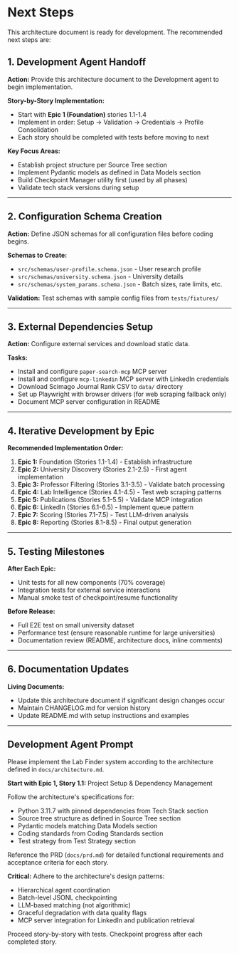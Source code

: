 # Next Steps

This architecture document is ready for development. The recommended next steps are:

## 1. Development Agent Handoff

**Action:** Provide this architecture document to the Development agent to begin implementation.

**Story-by-Story Implementation:**
- Start with **Epic 1 (Foundation)** stories 1.1-1.4
- Implement in order: Setup → Validation → Credentials → Profile Consolidation
- Each story should be completed with tests before moving to next

**Key Focus Areas:**
- Establish project structure per Source Tree section
- Implement Pydantic models as defined in Data Models section
- Build Checkpoint Manager utility first (used by all phases)
- Validate tech stack versions during setup

---

## 2. Configuration Schema Creation

**Action:** Define JSON schemas for all configuration files before coding begins.

**Schemas to Create:**
- `src/schemas/user-profile.schema.json` - User research profile
- `src/schemas/university.schema.json` - University details
- `src/schemas/system_params.schema.json` - Batch sizes, rate limits, etc.

**Validation:** Test schemas with sample config files from `tests/fixtures/`

---

## 3. External Dependencies Setup

**Action:** Configure external services and download static data.

**Tasks:**
- Install and configure `paper-search-mcp` MCP server
- Install and configure `mcp-linkedin` MCP server with LinkedIn credentials
- Download Scimago Journal Rank CSV to `data/` directory
- Set up Playwright with browser drivers (for web scraping fallback only)
- Document MCP server configuration in README

---

## 4. Iterative Development by Epic

**Recommended Implementation Order:**
1. **Epic 1:** Foundation (Stories 1.1-1.4) - Establish infrastructure
2. **Epic 2:** University Discovery (Stories 2.1-2.5) - First agent implementation
3. **Epic 3:** Professor Filtering (Stories 3.1-3.5) - Validate batch processing
4. **Epic 4:** Lab Intelligence (Stories 4.1-4.5) - Test web scraping patterns
5. **Epic 5:** Publications (Stories 5.1-5.5) - Validate MCP integration
6. **Epic 6:** LinkedIn (Stories 6.1-6.5) - Implement queue pattern
7. **Epic 7:** Scoring (Stories 7.1-7.5) - Test LLM-driven analysis
8. **Epic 8:** Reporting (Stories 8.1-8.5) - Final output generation

---

## 5. Testing Milestones

**After Each Epic:**
- Unit tests for all new components (70% coverage)
- Integration tests for external service interactions
- Manual smoke test of checkpoint/resume functionality

**Before Release:**
- Full E2E test on small university dataset
- Performance test (ensure reasonable runtime for large universities)
- Documentation review (README, architecture docs, inline comments)

---

## 6. Documentation Updates

**Living Documents:**
- Update this architecture document if significant design changes occur
- Maintain CHANGELOG.md for version history
- Update README.md with setup instructions and examples

---

## Development Agent Prompt

Please implement the Lab Finder system according to the architecture defined in `docs/architecture.md`.

**Start with Epic 1, Story 1.1:** Project Setup & Dependency Management

Follow the architecture's specifications for:
- Python 3.11.7 with pinned dependencies from Tech Stack section
- Source tree structure as defined in Source Tree section
- Pydantic models matching Data Models section
- Coding standards from Coding Standards section
- Test strategy from Test Strategy section

Reference the PRD (`docs/prd.md`) for detailed functional requirements and acceptance criteria for each story.

**Critical:** Adhere to the architecture's design patterns:
- Hierarchical agent coordination
- Batch-level JSONL checkpointing
- LLM-based matching (not algorithmic)
- Graceful degradation with data quality flags
- MCP server integration for LinkedIn and publication retrieval

Proceed story-by-story with tests. Checkpoint progress after each completed story.

